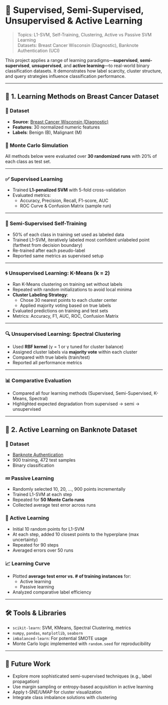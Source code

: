 # 🧠 Supervised, Semi-Supervised, Unsupervised & Active Learning

> Topics: L1-SVM, Self-Training, Clustering, Active vs Passive SVM Learning  
> Datasets: Breast Cancer Wisconsin (Diagnostic), Banknote Authentication (UCI)

This project applies a range of learning paradigms—**supervised**, **semi-supervised**, **unsupervised**, and **active learning**—to real-world binary classification datasets. It demonstrates how label scarcity, cluster structure, and query strategies influence classification performance.

---

## 🧪 1. Learning Methods on Breast Cancer Dataset

### 🔹 Dataset
- **Source**: [Breast Cancer Wisconsin (Diagnostic)](https://archive.ics.uci.edu/ml/datasets/Breast+Cancer+Wisconsin+%28Diagnostic%29)
- **Features**: 30 normalized numeric features
- **Labels**: Benign (B), Malignant (M)

### 🔸 Monte Carlo Simulation
All methods below were evaluated over **30 randomized runs** with 20% of each class as test set.

---

### ✅ Supervised Learning
- Trained **L1-penalized SVM** with 5-fold cross-validation
- Evaluated metrics:
  - Accuracy, Precision, Recall, F1-score, AUC
  - ROC Curve & Confusion Matrix (sample run)

---

### 🧩 Semi-Supervised Self-Training
- 50% of each class in training set used as labeled data
- Trained L1-SVM, iteratively labeled most confident unlabeled point (farthest from decision boundary)
- Re-trained after each pseudo-label
- Reported same metrics as supervised setup

---

### 🌀 Unsupervised Learning: K-Means (k = 2)
- Ran K-Means clustering on training set without labels
- Repeated with random initializations to avoid local minima
- **Cluster Labeling Strategy**:
  - Chose 30 nearest points to each cluster center
  - Applied majority voting based on true labels
- Evaluated predictions on training and test sets
- Metrics: Accuracy, F1, AUC, ROC, Confusion Matrix

---

### 🔍 Unsupervised Learning: Spectral Clustering
- Used **RBF kernel** (γ = 1 or γ tuned for cluster balance)
- Assigned cluster labels via **majority vote** within each cluster
- Compared with true labels (train/test)
- Reported all performance metrics

---

### 📊 Comparative Evaluation
- Compared all four learning methods (Supervised, Semi-Supervised, K-Means, Spectral)
- Highlighted expected degradation from supervised → semi → unsupervised

---

## 🚀 2. Active Learning on Banknote Dataset

### 🔹 Dataset
- [Banknote Authentication](https://archive.ics.uci.edu/ml/datasets/banknote+authentication)
- 900 training, 472 test samples
- Binary classification

### 💤 Passive Learning
- Randomly selected 10, 20, ..., 900 points incrementally
- Trained L1-SVM at each step
- Repeated for **50 Monte Carlo runs**
- Collected average test error across runs

### 🧠 Active Learning
- Initial 10 random points for L1-SVM
- At each step, added 10 closest points to the hyperplane (max uncertainty)
- Repeated for 90 steps
- Averaged errors over 50 runs

### 📈 Learning Curve
- Plotted **average test error vs. # of training instances** for:
  - Active learning
  - Passive learning
- Analyzed comparative label efficiency

---

## 🛠️ Tools & Libraries
- `scikit-learn`: SVM, KMeans, Spectral Clustering, metrics
- `numpy`, `pandas`, `matplotlib`, `seaborn`
- `imbalanced-learn`: For potential SMOTE usage
- Monte Carlo logic implemented with `random.seed` for reproducibility

---

## 🔮 Future Work

- Explore more sophisticated semi-supervised techniques (e.g., label propagation)
- Use margin sampling or entropy-based acquisition in active learning
- Apply t-SNE/UMAP for cluster visualization
- Integrate class imbalance solutions with clustering
